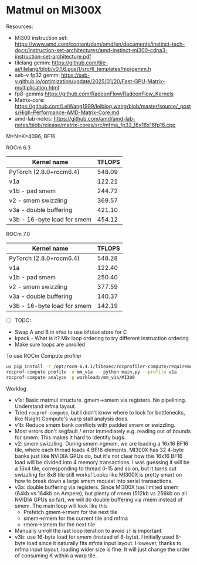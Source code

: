 # Matmul on MI300X

Resources:

- Mi300 instruction set: https://www.amd.com/content/dam/amd/en/documents/instinct-tech-docs/instruction-set-architectures/amd-instinct-mi300-cdna3-instruction-set-architecture.pdf
- tilelang gemm: https://github.com/tile-ai/tilelang/blob/v0.1.6.post1/src/tl_templates/hip/gemm.h
- seb-v fp32 gemm: https://seb-v.github.io/optimization/update/2025/01/20/Fast-GPU-Matrix-multiplication.html
- fp8-gemms https://github.com/RadeonFlow/RadeonFlow_Kernels
- Matrix-core: https://github.com/LeiWang1999/leiblog.wang/blob/master/source/_posts/High-Performance-AMD-Matrix-Core.md
- amd-lab-notes: https://github.com/amd/amd-lab-notes/blob/release/matrix-cores/src/mfma_fp32_16x16x16fp16.cpp

M=N=K=4096, BF16

ROCm 6.3

| Kernel name                 | TFLOPS |
| --------------------------- | ------ |
| PyTorch (2.8.0+rocm6.4)     | 548.09 |
| v1a                         | 122.21 |
| v1b - pad smem              | 244.72 |
| v2 - smem swizzling         | 369.57 |
| v3a - double buffering      | 421.10 |
| v3b - 16-byte load for smem | 454.12 |

ROCm 7.0

| Kernel name                 | TFLOPS |
| --------------------------- | ------ |
| PyTorch (2.8.0+rocm6.4)     | 548.28 |
| v1a                         | 122.40 |
| v1b - pad smem              | 250.40 |
| v2 - smem swizzling         | 377.59 |
| v3a - double buffering      | 140.37 |
| v3b - 16-byte load for smem | 142.19 |

* [ ] TODO:

- Swap A and B in `mfma` to use `bf16x4` store for C
- kpack - What is it? Mix loop ordering to try different instruction ordering
- Make sure loops are unrolled

To use ROCm Compute profiler

```bash
uv pip install -r /opt/rocm-6.4.1/libexec/rocprofiler-compute/requirements.txt
rocprof-compute profile -n mm_v1a -- python main.py --profile v1a
rocprof-compute analyze -p workloads/mm_v1a/MI300
```

Worklog

- v1a: Basic matmul structure. gmem->smem via registers. No pipelining. Understand mfma layout.
- Tried `rocprof-compute`, but I didn't know where to look for bottlenecks, like Nsight Compute's warp stall analysis does.
- v1b: Reduce smem bank conflicts with padded smem or swizzling.
- Most errors don't segfault / error immediately e.g. reading out of bounds for smem. This makes it hard to identify bugs.
- v2: smem swizzling. During smem->gmem, we are loading a 16x16 BF16 tile, where each thread loads 4 BF16 elements. MI300X has 32 4-byte banks just like NVIDIA GPUs do, but it's not clear how this 16x16 BF16 load will be divided into 4 memory transactions. I was guessing it will be a 16x4 tile, corresponding to thread 0-15 and so on, but it turns out swizzling for 8x8 tile still works! Looks like MI300X is pretty smart on how to break down a large smem request into serial transactions.
- v3a: double buffering via registers. Since MI300X has limited smem (64kb vs 164kb on Ampere), but plenty of rmem (512kb vs 256kb on all NVIDIA GPUs so far), we will do double buffering via rmem instead of smem. The main loop will look like this
  - Prefetch gmem->rmem for the next tile
  - smem->rmem for the current tile and mfma
  - rmem->smem for the next tile
- Manually unroll the last loop iteration to avoid `if` is important.
- v3b: use 16-byte load for smem (instead of 8-byte). I initially used 8-byte load since it naturally fits mfma input layout. However, thanks to mfma input layout, loading wider size is fine. It will just change the order of consuming K within a warp tile.
